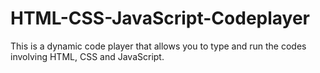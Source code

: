 # HTML-CSS-JavaScript-Codeplayer
This is a dynamic code player that allows you to type and run the codes involving HTML, CSS and JavaScript.
